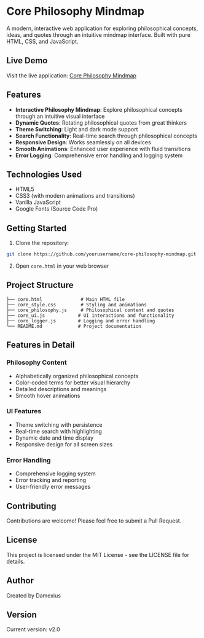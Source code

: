 # Core Philosophy Mindmap

A modern, interactive web application for exploring philosophical concepts, ideas, and quotes through an intuitive mindmap interface. Built with pure HTML, CSS, and JavaScript.

## Live Demo

Visit the live application: [Core Philosophy Mindmap](https://operator-damexius.github.io/core-philosophy-mindmap/)

## Features

- **Interactive Philosophy Mindmap**: Explore philosophical concepts through an intuitive visual interface
- **Dynamic Quotes**: Rotating philosophical quotes from great thinkers
- **Theme Switching**: Light and dark mode support
- **Search Functionality**: Real-time search through philosophical concepts
- **Responsive Design**: Works seamlessly on all devices
- **Smooth Animations**: Enhanced user experience with fluid transitions
- **Error Logging**: Comprehensive error handling and logging system

## Technologies Used

- HTML5
- CSS3 (with modern animations and transitions)
- Vanilla JavaScript
- Google Fonts (Source Code Pro)

## Getting Started

1. Clone the repository:
```bash
git clone https://github.com/yourusername/core-philosophy-mindmap.git
```

2. Open `core.html` in your web browser

## Project Structure

```
├── core.html              # Main HTML file
├── core_style.css         # Styling and animations
├── core_philosophy.js     # Philosophical content and quotes
├── core_ui.js            # UI interactions and functionality
├── core_logger.js        # Logging and error handling
└── README.md             # Project documentation
```

## Features in Detail

### Philosophy Content
- Alphabetically organized philosophical concepts
- Color-coded terms for better visual hierarchy
- Detailed descriptions and meanings
- Smooth hover animations

### UI Features
- Theme switching with persistence
- Real-time search with highlighting
- Dynamic date and time display
- Responsive design for all screen sizes

### Error Handling
- Comprehensive logging system
- Error tracking and reporting
- User-friendly error messages

## Contributing

Contributions are welcome! Please feel free to submit a Pull Request.

## License

This project is licensed under the MIT License - see the LICENSE file for details.

## Author

Created by Damexius

## Version

Current version: v2.0 